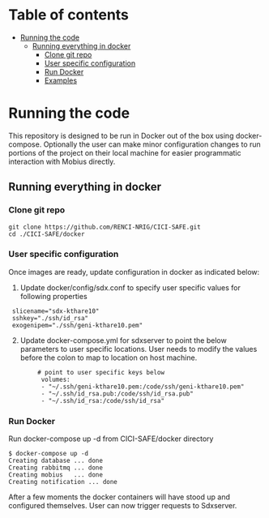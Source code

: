 # Table of contents

 - [Running the code](#run1)
   - [Running everything in docker](#run2)
     - [Clone git repo](#clone)
     - [User specific configuration](#config)
     - [Run Docker](#docker)
     - [Examples](#examples)
 
# <a name="run1"></a>Running the code
This repository is designed to be run in Docker out of the box using docker-compose. Optionally the user can make minor configuration changes to run portions of the project on their local machine for easier programmatic interaction with Mobius directly.

## <a name="run2"></a>Running everything in docker
### <a name="clone"></a>Clone git repo
```
git clone https://github.com/RENCI-NRIG/CICI-SAFE.git
cd ./CICI-SAFE/docker
```
### <a name="config"></a>User specific configuration
Once images are ready, update configuration in docker as indicated below:
1. Update docker/config/sdx.conf to specify user specific values for following properties
```
 slicename="sdx-kthare10"
 sshkey="./ssh/id_rsa"
 exogenipem="./ssh/geni-kthare10.pem"
```
2. Update docker-compose.yml for sdxserver to point the below parameters to user specific locations. User needs to modify the values before the colon to map to location on host machine.
```
        # point to user specific keys below
         volumes:
         - "~/.ssh/geni-kthare10.pem:/code/ssh/geni-kthare10.pem"
         - "~/.ssh/id_rsa.pub:/code/ssh/id_rsa.pub"
         - "~/.ssh/id_rsa:/code/ssh/id_rsa"
```
### <a name="run3"></a>Run Docker
Run docker-compose up -d from CICI-SAFE/docker directory

```
$ docker-compose up -d
Creating database ... done
Creating rabbitmq ... done
Creating mobius   ... done
Creating notification ... done
```
After a few moments the docker containers will have stood up and configured themselves. User can now trigger requests to Sdxserver. 
